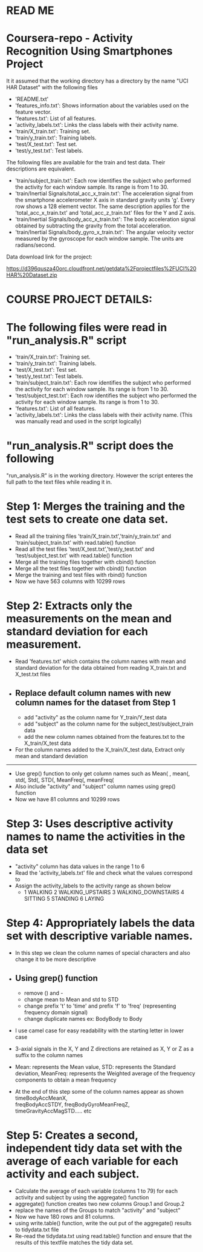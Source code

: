 READ ME
=========

Coursera-repo - Activity Recognition Using Smartphones Project
==================================================================
It it assumed that the working directory has a directory by the name "UCI HAR Dataset"  with the following files

- 'README.txt'
- 'features_info.txt': Shows information about the variables used on the feature vector.
- 'features.txt': List of all features.
- 'activity_labels.txt': Links the class labels with their activity name.
- 'train/X_train.txt': Training set.
- 'train/y_train.txt': Training labels.
- 'test/X_test.txt': Test set.
- 'test/y_test.txt': Test labels.

The following files are available for the train and test data. Their descriptions are equivalent. 

- 'train/subject_train.txt': Each row identifies the subject who performed the activity for each window sample. Its range is from 1 to 30. 
- 'train/Inertial Signals/total_acc_x_train.txt': The acceleration signal from the smartphone accelerometer X axis in standard gravity units 'g'. Every row shows a 128 element vector. The same description applies for the 'total_acc_x_train.txt' and 'total_acc_z_train.txt' files for the Y and Z axis. 
- 'train/Inertial Signals/body_acc_x_train.txt': The body acceleration signal obtained by subtracting the gravity from the total acceleration. 
- 'train/Inertial Signals/body_gyro_x_train.txt': The angular velocity vector measured by the gyroscope for each window sample. The units are radians/second. 

 Data download link for the project: 

https://d396qusza40orc.cloudfront.net/getdata%2Fprojectfiles%2FUCI%20HAR%20Dataset.zip 


COURSE PROJECT DETAILS:
=======================

The following files were read in "run_analysis.R" script
=========================================================
- 'train/X_train.txt': Training set.
- 'train/y_train.txt': Training labels.
- 'test/X_test.txt': Test set.
- 'test/y_test.txt': Test labels.
- 'train/subject_train.txt': Each row identifies the subject who performed the activity for each window sample. Its range is from 1 to 30. 
- 'test/subject_test.txt': Each row identifies the subject who performed the activity for each window sample. Its range is from 1 to 30. 
- 'features.txt': List of all features.
- 'activity_labels.txt': Links the class labels with their activity name. (This was manually read and used in the script logically)


"run_analysis.R" script does the following
============================================
"run_analysis.R" is in the working directory. However the script enteres the full path to the text files while reading it in.

Step 1: Merges the training and the test sets to create one data set.
=======================================================================
- Read all the training files 'train/X_train.txt','train/y_train.txt' and 'train/subject_train.txt' with read.table() function
- Read all the test files 'test/X_test.txt','test/y_test.txt' and 'test/subject_test.txt' with read.table() function
- Merge all the training files together with cbind() function 
- Merge all the test files together with cbind() function
- Merge the training and test files with rbind() function
- Now we have 563 columns with 10299 rows

Step 2: Extracts only the measurements on the mean and standard deviation for each measurement. 
================================================================================================
- Read 'features.txt' which contains the column names with mean and standard deviation for the data obtained from reading X_train.txt and X_test.txt files
- Replace default column names with new column names for the dataset from Step 1
  -----------------------------------------------------------------------------------
  - add "activity" as the column name for Y_train/Y_test data 
  - add "subject" as the column name for the subject_test/subject_train data
  - add the new column names obtained from the features.txt to the  X_train/X_test data 
- For the column names added to the X_train/X_test data, Extract only mean and standard deviation
--------------------------------------------------------------------------------------------------
  - Use grep() function to only get column names such as Mean( , mean(, std(, Std(, STD(, MeanFreq(, meanFreq(
  - Also include "activity" and "subject" column names using grep() function
- Now we have 81 columns and 10299 rows
  

Step 3: Uses descriptive activity names to name the activities in the data set
===============================================================================
- "activity" column has data values in the range 1 to 6
- Read the 'activity_labels.txt' file and check what the values correspond to
- Assign the activity_labels to the activity range as shown below
  -  1            WALKING
     2   WALKING_UPSTAIRS
     3 WALKING_DOWNSTAIRS
     4            SITTING
     5           STANDING
     6             LAYING


Step 4: Appropriately labels the data set with descriptive variable names.
===========================================================================
- In this step we clean the column names of special characters and also change it to be more descriptive
- Using grep() function
  ----------------------
   - remove () and - 
   - change mean to Mean and std to STD
   - change prefix 't' to 'time' and prefix 'f' to 'freq' (representing frequency domain signal)
   - change duplicate names ex: BodyBody to Body

- I use camel case for easy readability with the starting letter in lower case 
- 3-axial signals in the X, Y and Z directions are retained as X, Y or Z as a suffix to the column names
- Mean: represents the Mean value,
  STD: represents the Standard deviation,
  MeanFreq: represents the Weighted average of the frequency components to obtain a mean frequency
- At the end of this step some of the column names appear as shown
   timeBodyAccMeanX,   
   freqBodyAccSTDY,
   freqBodyGyroMeanFreqZ,
   timeGravityAccMagSTD..... etc
   
  
Step 5: Creates a second, independent tidy data set with the average of each variable for each activity and each subject. 
==========================================================================================================================
- Calculate the average of each variable (columns 1 to 79) for each activity and subject by using the aggregate() function
- aggregate() function creates two new columns Group.1 and Group.2
- replace the names of the Groups to match "activity" and "subject"
- Now we have 180 rows and 81 columns.
- using write.table() function, write the out put of the aggregate() results to tidydata.txt file
- Re-read the tidydata.txt using read.table() function and ensure that the results of this textfile matches the tidy data set.











